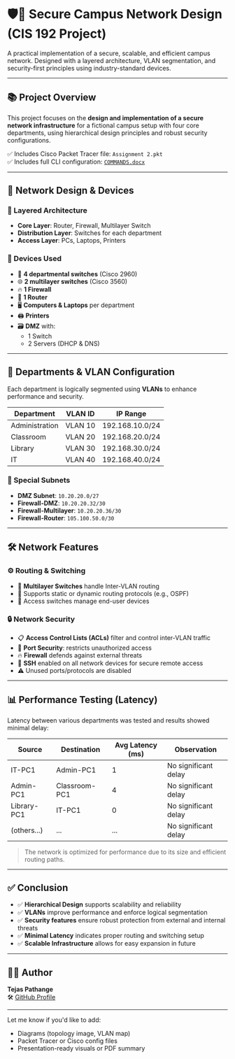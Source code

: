 # 🛡️🏫 Secure Campus Network Design (CIS 192 Project)

A practical implementation of a secure, scalable, and efficient campus network. Designed with a layered architecture, VLAN segmentation, and security-first principles using industry-standard devices.

---

## 📚 Project Overview

This project focuses on the **design and implementation of a secure network infrastructure** for a fictional campus setup with four core departments, using hierarchical design principles and robust security configurations.

✅ Includes Cisco Packet Tracer file: `Assignment 2.pkt`  
✅ Includes full CLI configuration: [`COMMANDS.docx`](./COMMANDS.docx)

---

## 🏢 Network Design & Devices

### 🧱 Layered Architecture

- **Core Layer**: Router, Firewall, Multilayer Switch  
- **Distribution Layer**: Switches for each department  
- **Access Layer**: PCs, Laptops, Printers  

### 🧰 Devices Used

- 🔌 **4 departmental switches** (Cisco 2960)
- 🌐 **2 multilayer switches** (Cisco 3560)
- 🔥 **1 Firewall**
- 📡 **1 Router**
- 🖥️ **Computers & Laptops** per department
- 🖨️ **Printers**
- 🗃️ **DMZ** with:
  - 1 Switch
  - 2 Servers (DHCP & DNS)

---

## 🧩 Departments & VLAN Configuration

Each department is logically segmented using **VLANs** to enhance performance and security.

| Department     | VLAN ID | IP Range            |
|----------------|---------|---------------------|
| Administration | VLAN 10 | 192.168.10.0/24     |
| Classroom      | VLAN 20 | 192.168.20.0/24     |
| Library        | VLAN 30 | 192.168.30.0/24     |
| IT             | VLAN 40 | 192.168.40.0/24     |

### 🔐 Special Subnets

- **DMZ Subnet**: `10.20.20.0/27`  
- **Firewall-DMZ**: `10.20.20.32/30`  
- **Firewall-Multilayer**: `10.20.20.36/30`  
- **Firewall-Router**: `105.100.50.0/30`  

---

## 🛠️ Network Features

### ⚙️ Routing & Switching

- 🧭 **Multilayer Switches** handle Inter-VLAN routing  
- 🔁 Supports static or dynamic routing protocols (e.g., OSPF)  
- 🔌 Access switches manage end-user devices  

### 🔒 Network Security

- 📋 **Access Control Lists (ACLs)** filter and control inter-VLAN traffic  
- 🔐 **Port Security**: restricts unauthorized access  
- 🔥 **Firewall** defends against external threats  
- 📡 **SSH** enabled on all network devices for secure remote access  
- ⚠️ Unused ports/protocols are disabled  

---

## 📊 Performance Testing (Latency)

Latency between various departments was tested and results showed minimal delay:

| Source          | Destination       | Avg Latency (ms) | Observation        |
|------------------|------------------|------------------|--------------------|
| IT-PC1           | Admin-PC1        | 1                | No significant delay |
| Admin-PC1        | Classroom-PC1    | 4                | No significant delay |
| Library-PC1      | IT-PC1           | 0                | No significant delay |
| (others...)      | ...              | ...              | No significant delay |

> The network is optimized for performance due to its size and efficient routing paths.

---

## ✅ Conclusion

- ✅ **Hierarchical Design** supports scalability and reliability  
- ✅ **VLANs** improve performance and enforce logical segmentation  
- ✅ **Security features** ensure robust protection from external and internal threats  
- ✅ **Minimal Latency** indicates proper routing and switching setup  
- ✅ **Scalable Infrastructure** allows for easy expansion in future  

---

## 👨‍💻 Author

**Tejas Pathange**  
🛠️ [GitHub Profile](https://github.com/Code-Tejas-P)

---

Let me know if you'd like to add:
- Diagrams (topology image, VLAN map)  
- Packet Tracer or Cisco config files  
- Presentation-ready visuals or PDF summary  
